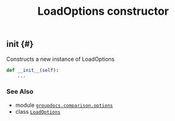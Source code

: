 ﻿---
title: LoadOptions constructor
second_title: GroupDocs.Comparison for Python via .NET API References
description: 
type: docs
url: /python-net/groupdocs.comparison.options/loadoptions/__init__/
is_root: false
weight: 10
---

## __init__ {#}

Constructs a new instance of LoadOptions



```python
def __init__(self):
    ...
```





### See Also
* module [`groupdocs.comparison.options`](../../)
* class [`LoadOptions`](/comparison/python-net/groupdocs.comparison.options/loadoptions)
